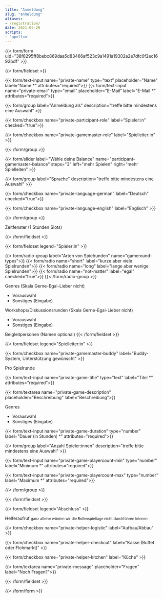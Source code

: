 ```yaml
---
title: "Anmeldung"
slug: "anmeldung"
aliases:
- /registration/
date: 2021-05-29
scripts:
- 'apollon'
---
```


{{< form/form uid="38f8295ff8bebc869daa5d83466af523c9a1491a19302a2e7dfc0f2ec1692bdf" >}}

{{< form/fieldset >}}

{{< form/text-input name="private-name" type="text" placeholder="Name" label="Name *" attributes="required">}}
{{< form/text-input name="private-email" type="email" placeholder="E-Mail" label="E-Mail *" attributes="required">}}

{{< form/group label="Anmeldung als" description="treffe bitte mindestens eine Auswahl" >}}

{{< form/checkbox name="private-participant-role" label="Spieler:in" checked="true">}}

{{< form/checkbox name="private-gamemaster-role" label="Spielleiter:in" >}}

{{< /form/group >}}

{{< form/slider label="Wähle deine Balance" name="participant-gamemaster-balance" steps="3" left="mehr Spielen" right="mehr Spielleiten" >}}

{{< form/group label="Sprache" description="treffe bitte mindestens eine Auswahl" >}}

{{< form/checkbox name="private-language-german" label="Deutsch" checked="true">}}

{{< form/checkbox name="private-language-english" label="Englisch" >}}

{{< /form/group >}}

Zeitfenster (1 Stunden Slots)

{{< /form/fieldset >}}

{{< form/fieldset legend="Spieler:in" >}}

{{< form/radio-group label="Arten von Spielrunden" name="gameround-types">}}
  {{< form/radio name="short" label="kurze aber viele Spielrunden">}}
  {{< form/radio name="long" label="lange aber wenige Spielrunden">}}
  {{< form/radio name="not-matter" label="egal" checked="true">}}
{{< /form/radio-group >}}

Genres (Skala Gerne-Egal-Lieber nicht)
* Vorauswahl
* Sonstiges (Eingabe)

Workshops/Diskussionsrunden (Skala Gerne-Egal-Lieber nicht)
<i class="fas fa-camera"></i>
* Vorauswahl
* Sonstiges (Eingabe)

Beigleitpersonen (Namen optional)
{{< /form/fieldset >}}

{{< form/fieldset legend="Spielleiter:in" >}}

{{< form/checkbox name="private-gamemaster-buddy" label="Buddy-System, Unterstützung gewünscht" >}}

Pro Spielrunde

{{< form/text-input name="private-game-title" type="text" label="Titel *" attributes="required">}}

{{< form/textarea name="private-game-description" placeholder="Beschreibung" label="Beschreibung">}}

Genres
* Vorauswahl
* Sonstiges (Eingabe)

{{< form/text-input name="private-game-duration" type="number" label="Dauer (in Stunden) *" attributes="required">}}

{{< form/group label="Anzahl Spieler:innen" description="treffe bitte mindestens eine Auswahl" >}}

{{< form/text-input name="private-game-playercount-min" type="number" label="Minimum *" attributes="required">}}

{{< form/text-input name="private-game-playercount-max" type="number" label="Maximum *" attributes="required">}}

{{< /form/group >}}

{{< /form/fieldset >}}

{{< form/fieldset legend="Abschluss" >}}

<label>Helferaufruf</label>
<small>ganz alleine würden wir die Rollenspieltage nicht durchführen können</small>

{{< form/checkbox name="private-helper-logistic" label="Aufbau/Abbau" >}}

{{< form/checkbox name="private-helper-checkout" label="Kasse (Buffet oder Flohmarkt)" >}}

{{< form/checkbox name="private-helper-kitchen" label="Küche" >}}

{{< form/textarea name="private-message" placeholder="Fragen" label="Noch Fragen?">}}

{{< /form/fieldset >}}

{{< /form/form >}}

